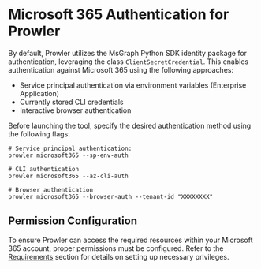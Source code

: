# Microsoft 365 Authentication for Prowler

By default, Prowler utilizes the MsGraph Python SDK identity package for authentication, leveraging the class `ClientSecretCredential`. This enables authentication against Microsoft 365 using the following approaches:

- Service principal authentication via environment variables (Enterprise Application)
- Currently stored CLI credentials
- Interactive browser authentication

Before launching the tool, specify the desired authentication method using the following flags:

```console
# Service principal authentication:
prowler microsoft365 --sp-env-auth

# CLI authentication
prowler microsoft365 --az-cli-auth

# Browser authentication
prowler microsoft365 --browser-auth --tenant-id "XXXXXXXX"
```

## Permission Configuration

To ensure Prowler can access the required resources within your Microsoft 365 account, proper permissions must be configured. Refer to the [Requirements](../../getting-started/requirements.md) section for details on setting up necessary privileges.
